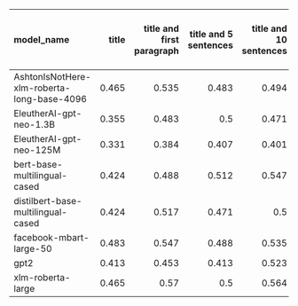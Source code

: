 | model_name                                 |   title |   title and first paragraph |   title and 5 sentences |   title and 10 sentences |   title and first sentence each paragraph | raw text   |
|:-------------------------------------------|--------:|----------------------------:|------------------------:|-------------------------:|------------------------------------------:|:-----------|
| AshtonIsNotHere-xlm-roberta-long-base-4096 |   0.465 |                       0.535 |                   0.483 |                    0.494 |                                     0.5   | 0.570      |
| EleutherAI-gpt-neo-1.3B                    |   0.355 |                       0.483 |                   0.5   |                    0.471 |                                     0.483 | 0.558      |
| EleutherAI-gpt-neo-125M                    |   0.331 |                       0.384 |                   0.407 |                    0.401 |                                     0.419 | 0.494      |
| bert-base-multilingual-cased               |   0.424 |                       0.488 |                   0.512 |                    0.547 |                                     0.541 | **0.616**  |
| distilbert-base-multilingual-cased         |   0.424 |                       0.517 |                   0.471 |                    0.5   |                                     0.494 | 0.599      |
| facebook-mbart-large-50                    |   0.483 |                       0.547 |                   0.488 |                    0.535 |                                     0.541 | 0.564      |
| gpt2                                       |   0.413 |                       0.453 |                   0.413 |                    0.523 |                                     0.419 | 0.570      |
| xlm-roberta-large                          |   0.465 |                       0.57  |                   0.5   |                    0.564 |                                     0.552 | 0.564      |